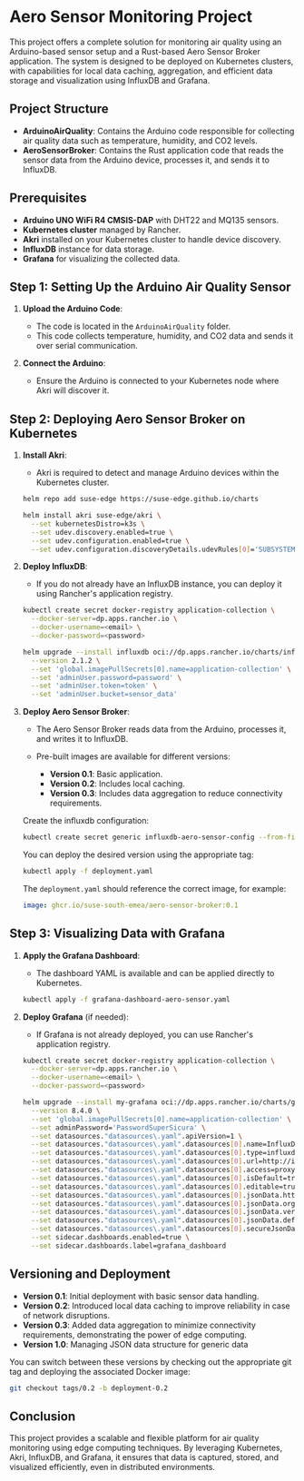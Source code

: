 # Aero Sensor Monitoring Project

This project offers a complete solution for monitoring air quality using an Arduino-based sensor setup and a Rust-based Aero Sensor Broker application. The system is designed to be deployed on Kubernetes clusters, with capabilities for local data caching, aggregation, and efficient data storage and visualization using InfluxDB and Grafana.

## Project Structure

- **ArduinoAirQuality**: Contains the Arduino code responsible for collecting air quality data such as temperature, humidity, and CO2 levels.
- **AeroSensorBroker**: Contains the Rust application code that reads the sensor data from the Arduino device, processes it, and sends it to InfluxDB.

## Prerequisites

- **Arduino UNO WiFi R4 CMSIS-DAP** with DHT22 and MQ135 sensors.
- **Kubernetes cluster** managed by Rancher.
- **Akri** installed on your Kubernetes cluster to handle device discovery.
- **InfluxDB** instance for data storage.
- **Grafana** for visualizing the collected data.

## Step 1: Setting Up the Arduino Air Quality Sensor

1. **Upload the Arduino Code**:
   - The code is located in the `ArduinoAirQuality` folder.
   - This code collects temperature, humidity, and CO2 data and sends it over serial communication.

2. **Connect the Arduino**:
   - Ensure the Arduino is connected to your Kubernetes node where Akri will discover it.

## Step 2: Deploying Aero Sensor Broker on Kubernetes

1. **Install Akri**:
   - Akri is required to detect and manage Arduino devices within the Kubernetes cluster.

   ```bash
   helm repo add suse-edge https://suse-edge.github.io/charts

   helm install akri suse-edge/akri \
     --set kubernetesDistro=k3s \
     --set udev.discovery.enabled=true \
     --set udev.configuration.enabled=true \
     --set udev.configuration.discoveryDetails.udevRules[0]='SUBSYSTEM=="tty"\, ATTRS{manufacturer}=="Arduino"\, ATTRS{product}=="UNO WiFi R4 CMSIS-DAP"'
   ```

2. **Deploy InfluxDB**:
   - If you do not already have an InfluxDB instance, you can deploy it using Rancher's application registry.

   ```bash
   kubectl create secret docker-registry application-collection \
     --docker-server=dp.apps.rancher.io \
     --docker-username=<email> \
     --docker-password=<password>

   helm upgrade --install influxdb oci://dp.apps.rancher.io/charts/influxdb \
     --version 2.1.2 \
     --set 'global.imagePullSecrets[0].name=application-collection' \
     --set 'adminUser.password=password' \
     --set 'adminUser.token=token' \
     --set 'adminUser.bucket=sensor_data'
   ```

3. **Deploy Aero Sensor Broker**:
   - The Aero Sensor Broker reads data from the Arduino, processes it, and writes it to InfluxDB.
   - Pre-built images are available for different versions:

     - **Version 0.1**: Basic application.
     - **Version 0.2**: Includes local caching.
     - **Version 0.3**: Includes data aggregation to reduce connectivity requirements.

   Create the influxdb configuration:
   
   ```bash
   kubectl create secret generic influxdb-aero-sensor-config --from-file=settings/Settings.toml
   ```

   You can deploy the desired version using the appropriate tag:

   ```bash
   kubectl apply -f deployment.yaml
   ```

   The `deployment.yaml` should reference the correct image, for example:

   ```yaml
   image: ghcr.io/suse-south-emea/aero-sensor-broker:0.1
   ```

## Step 3: Visualizing Data with Grafana

1. **Apply the Grafana Dashboard**:
   - The dashboard YAML is available and can be applied directly to Kubernetes.

   ```bash
   kubectl apply -f grafana-dashboard-aero-sensor.yaml
   ```

2. **Deploy Grafana** (if needed):
   - If Grafana is not already deployed, you can use Rancher's application registry.

   ```bash
   kubectl create secret docker-registry application-collection \
     --docker-server=dp.apps.rancher.io \
     --docker-username=<email> \
     --docker-password=<password>

   helm upgrade --install my-grafana oci://dp.apps.rancher.io/charts/grafana \
     --version 8.4.0 \
     --set 'global.imagePullSecrets[0].name=application-collection' \
     --set adminPassword='PasswordSuperSicura' \
     --set datasources."datasources\.yaml".apiVersion=1 \
     --set datasources."datasources\.yaml".datasources[0].name=InfluxDB \
     --set datasources."datasources\.yaml".datasources[0].type=influxdb \
     --set datasources."datasources\.yaml".datasources[0].url=http://influxdb:80 \
     --set datasources."datasources\.yaml".datasources[0].access=proxy \
     --set datasources."datasources\.yaml".datasources[0].isDefault=true \
     --set datasources."datasources\.yaml".datasources[0].editable=true \
     --set datasources."datasources\.yaml".datasources[0].jsonData.httpMode=POST \
     --set datasources."datasources\.yaml".datasources[0].jsonData.organization=influxdata \
     --set datasources."datasources\.yaml".datasources[0].jsonData.version=Flux \
     --set datasources."datasources\.yaml".datasources[0].jsonData.defaultBucket=sensor_data \
     --set datasources."datasources\.yaml".datasources[0].secureJsonData.token="token" \
     --set sidecar.dashboards.enabled=true \
     --set sidecar.dashboards.label=grafana_dashboard
   ```

## Versioning and Deployment

- **Version 0.1**: Initial deployment with basic sensor data handling.
- **Version 0.2**: Introduced local data caching to improve reliability in case of network disruptions.
- **Version 0.3**: Added data aggregation to minimize connectivity requirements, demonstrating the power of edge computing.
- **Version 1.0**: Managing JSON data structure for generic data

You can switch between these versions by checking out the appropriate git tag and deploying the associated Docker image:

```bash
git checkout tags/0.2 -b deployment-0.2
```

## Conclusion

This project provides a scalable and flexible platform for air quality monitoring using edge computing techniques. By leveraging Kubernetes, Akri, InfluxDB, and Grafana, it ensures that data is captured, stored, and visualized efficiently, even in distributed environments.
